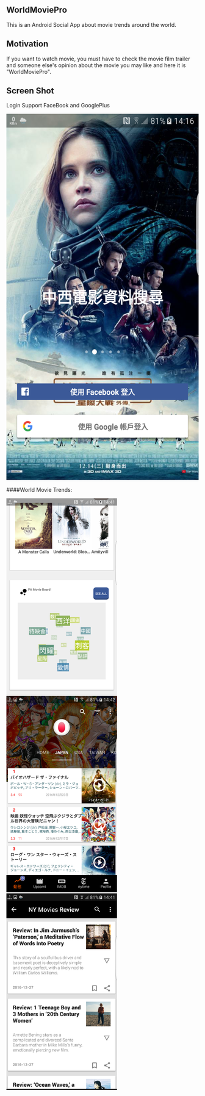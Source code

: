 ## WorldMoviePro

This is an Android Social App about movie trends around the world.

## Motivation

If you want to watch movie, you must have to check the movie film trailer and someone else's opinion about the movie you may like and here it is "WorldMoviePro". 

## Screen Shot
Login Support FaceBook and GooglePlus

<a href="https://github.com/SIMPLYBOYS/WorldMoviesPro"><img  width="540" height="960" src="https://github.com/SIMPLYBOYS/WorldMoviesPro/blob/master/blog/Screenshot_20161229-141625.png"/></a>	

####World Movie Trends:

<td>
<a href="https://github.com/SIMPLYBOYS/WorldMoviesPro"><img  width="290" height="515" src="https://github.com/SIMPLYBOYS/WorldMoviesPro/blob/master/blog/Screenshot_20161229-144107.png"/></a>	
<a href="https://github.com/SIMPLYBOYS/WorldMoviesPro"><img  width="290" height="515" src="https://github.com/SIMPLYBOYS/WorldMoviesPro/blob/master/blog/Screenshot_20161229-144212.png"/></a>	
<a href="https://github.com/SIMPLYBOYS/WorldMoviesPro"><img  width="290" height="515" src="https://github.com/SIMPLYBOYS/WorldMoviesPro/blob/master/blog/Screenshot_20161229-144155.png"/></a>	
</td>


